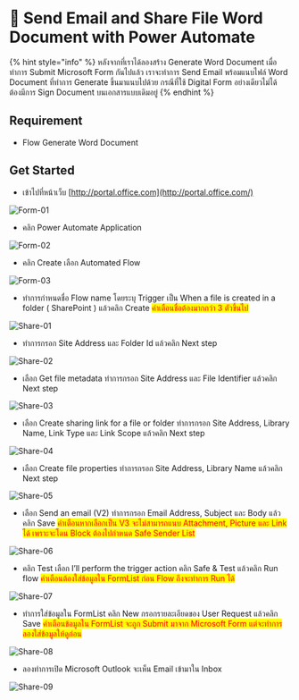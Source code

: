 # 🤖 Send Email and Share File Word Document with Power Automate

{% hint style="info" %}
หลังจากที่เราได้ลองสร้าง Generate Word Document เมื่อทำการ Submit Microsoft Form กันไปแล้ว เราจะทำการ Send Email พร้อมแนบไฟล์ Word Document ที่ทำการ Generate ขึ้นมาแนบไปด้วย กรณีที่ใช้ Digital Form อย่างเดียวไม่ได้ ต้องมีการ Sign Document บนเอกสารแบบเดิมอยู่
{% endhint %}

## **Requirement**

* Flow Generate Word Document

## **Get Started**

* เข้าไปที่หน้าเว็บ [http://portal.office.com](http://portal.office.com/)

![Form-01](../../.gitbook/assets/form-01.jpg)

* &#x20;คลิก Power Automate Application

![Form-02](../../.gitbook/assets/form-02.png)

* คลิก Create เลือก Automated Flow

![Form-03](../../.gitbook/assets/form-03.png)

* ทำการกำหนดชื่อ Flow name โดยระบุ Trigger เป็น When a file is created in a folder ( SharePoint ) แล้วคลิก Create <mark style="color:red;">คำเตือนชื่อต้องมากกว่า 3 ตัวขึ้นไป</mark>

![Share-01](../../.gitbook/assets/share-01.png)

* ทำการกรอก Site Address และ Folder Id แล้วคลิก Next step

![Share-02](../../.gitbook/assets/share-02.png)

* เลือก Get file metadata ทำการกรอก Site Address และ File Identifier แล้วคลิก Next step

![Share-03](../../.gitbook/assets/share-03.png)

* เลือก Create sharing link for a file or folder ทำการกรอก Site Address, Library Name, Link Type และ Link Scope แล้วคลิก Next step

![Share-04](../../.gitbook/assets/share-04.png)

* เลือก Create file properties ทำการกรอก Site Address, Library Name แล้วคลิก Next step

![Share-05](../../.gitbook/assets/share-05.png)

* เลือก Send an email (V2) ทำการกรอก Email Address, Subject และ Body แล้วคลิก Save <mark style="color:red;">คำเตือนหากเลือกเป็น V3 จะไม่สามารถแนบ Attachment, Picture และ Link ได้ เพราะจะโดน Block ต้องไปกำหนด Safe Sender List</mark>

![Share-06](../../.gitbook/assets/share-06.png)

* คลิก Test เลือก I’ll perform the trigger action คลิก Safe & Test แล้วคลิก Run flow <mark style="color:red;">คำเตือนต้องใส่ข้อมูลใน FormList ก่อน Flow ถึงจะทำการ Run ได้</mark>

![Share-07](<../../.gitbook/assets/share-07 (1).png>)

* ทำการใส่ข้อมูลใน FormList คลิก New กรอกรายละเอียดของ User Request แล้วคลิก Save <mark style="color:red;">คำเตือนข้อมูลใน FormList จะถูก Submit มาจาก Microsoft Form แต่จะทำการลองใส่ข้อมูลให้ดูก่อน</mark>

![Share-08](../../.gitbook/assets/share-08.png)

* ลองทำการเปิด Microsoft Outlook จะเห็น Email เข้ามาใน Inbox

![Share-09](../../.gitbook/assets/share-09.png)
